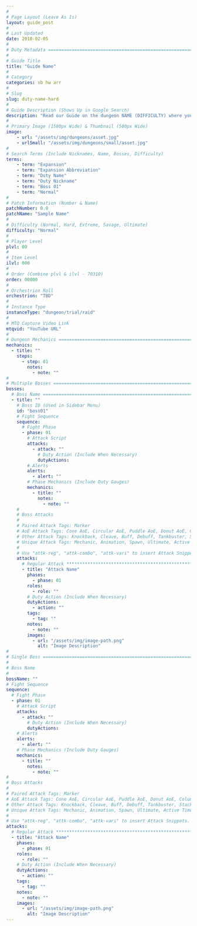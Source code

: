 ```yaml
---
#
# Page Layout (Leave As Is)
layout: guide_post
#
# Last Updated
date: 2018-02-05
#
# Duty Metadata ================================================================
#
# Guide Title
title: "Guide Name"
#
# Category
categories: sb hw arr
#
# Slug
slug: duty-name-hard
#
# Guide Description (Shows Up in Google Search)
description: "Read our Guide on the dungeon NAME (DIFFICULTY) where you'll face off against Boss 01, Boss 02, and Boss 03."
#
# Primary Image (1500px Wide) & Thumbnail (500px Wide)
image:
    - url: "/assets/img/dungeons/asset.jpg"
    - urlSmall: "/assets/img/dungeons/small/asset.jpg"
#
# Search Terms (Include Nicknames, Name, Bosses, Difficulty)
terms:
    - term: "Expansion"
    - term: "Expansion Abbreviation"
    - term: "Duty Name"
    - term: "Duty Nickname"
    - term: "Boss 01"
    - term: "Normal"
#
# Patch Information (Number & Name)
patchNumber: 0.0
patchName: "Sample Name"
#
# Difficulty (Normal, Hard, Extreme, Savage, Ultimate)
difficulty: "Normal"
#
# Player Level
plvl: 00
#
# Item Level
ilvl: 000
#
# Order (Combine plvl & ilvl - 70310)
order: 00000
#
# Orchestrion Roll
orchestrion: "TBD"
#
# Instance Type
instanceType: "dungeon/trial/raid"
#
# MTQ Capture Video Link
mtqvid: "YouTube URL"
#
# Dungeon Mechanics ============================================================
mechanics:
  - title: ""
    steps:
      - step: 01
        notes:
          - note: ""
#
# Multiple Bosses ==============================================================
bosses:
  # Boss Name ==================================================================
  - title: ""
    # Boss ID (Used in Sidebar Menu)
    id: "boss01"
    # Fight Sequence
    sequence:
      # Fight Phase
      - phase: 01
        # Attack Script
        attacks:
          - attack: ""
            # Duty Action (Include When Necessary)
            dutyActions:
        # Alerts
        alerts:
          - alert: ""
        # Phase Mechanics (Include Duty Gauges)
        mechanics:
          - title: ""
            notes:
              - note: ""
    #
    # Boss Attacks
    #
    # Paired Attack Tags: Marker
    # AoE Attack Tags: Cone AoE, Circular AoE, Puddle AoE, Donut AoE, Column AoE, Area AoE, Point Blank AoE, Raid Wide AoE, Proximity AoE, Cross AoE, Figure 8 AoE
    # Other Attack Tags: Knockback, Cleave, Buff, Debuff, Tankbuster, Stack, Spread, Tether, Stun
    # Unique Attack Tags: Mechanic, Animation, Spawn, Ultimate, Active Time Maneuver
    #
    # Use "attk-reg", "attk-combo", "attk-vari" to insert Attack Snippets.
    attacks:
      # Regular Attack *********************************************************
      - title: "Attack Name"
        phases:
          - phase: 01
        roles:
          - role: ""
        # Duty Action (Include When Necessary)
        dutyActions:
          - action: ""
        tags:
          - tag: ""
        notes:
          - note: ""
        images:
          - url: "/assets/img/image-path.png"
            alt: "Image Description"
#
# Single Boss ==================================================================
#
# Boss Name
#
bossName: ""
# Fight Sequence
sequence:
  # Fight Phase
  - phase: 01
    # Attack Script
    attacks:
      - attack: ""
        # Duty Action (Include When Necessary)
        dutyActions:
    # Alerts
    alerts:
      - alert: ""
    # Phase Mechanics (Include Duty Gauges)
    mechanics:
      - title: ""
        notes:
          - note: ""
#
# Boss Attacks
#
# Paired Attack Tags: Marker
# AoE Attack Tags: Cone AoE, Circular AoE, Puddle AoE, Donut AoE, Column AoE, Area AoE, Point Blank AoE, Raid Wide AoE, Proximity AoE, Cross AoE, Figure 8 AoE
# Other Attack Tags: Knockback, Cleave, Buff, Debuff, Tankbuster, Stack, Spread, Tether, Stun
# Unique Attack Tags: Mechanic, Animation, Spawn, Ultimate, Active Time Maneuver
#
# Use "attk-reg", "attk-combo", "attk-vari" to insert Attack Snippets.
attacks:
  # Regular Attack *************************************************************
  - title: "Attack Name"
    phases:
      - phase: 01
    roles:
      - role: ""
    # Duty Action (Include When Necessary)
    dutyActions:
      - action: ""
    tags:
      - tag: ""
    notes:
      - note: ""
    images:
      - url: "/assets/img/image-path.png"
        alt: "Image Description"
---
```

